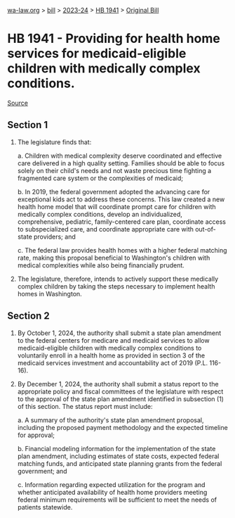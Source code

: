 [wa-law.org](/) > [bill](/bill/) > [2023-24](/bill/2023-24/) > [HB 1941](/bill/2023-24/hb/1941/) > [Original Bill](/bill/2023-24/hb/1941/1/)

# HB 1941 - Providing for health home services for medicaid-eligible children with medically complex conditions.

[Source](http://lawfilesext.leg.wa.gov/biennium/2023-24/Pdf/Bills/House%20Bills/1941.pdf)

## Section 1
1. The legislature finds that:

    a. Children with medical complexity deserve coordinated and effective care delivered in a high quality setting. Families should be able to focus solely on their child's needs and not waste precious time fighting a fragmented care system or the complexities of medicaid;

    b. In 2019, the federal government adopted the advancing care for exceptional kids act to address these concerns. This law created a new health home model that will coordinate prompt care for children with medically complex conditions, develop an individualized, comprehensive, pediatric, family-centered care plan, coordinate access to subspecialized care, and coordinate appropriate care with out-of-state providers; and

    c. The federal law provides health homes with a higher federal matching rate, making this proposal beneficial to Washington's children with medical complexities while also being financially prudent.

2. The legislature, therefore, intends to actively support these medically complex children by taking the steps necessary to implement health homes in Washington.

## Section 2
1. By October 1, 2024, the authority shall submit a state plan amendment to the federal centers for medicare and medicaid services to allow medicaid-eligible children with medically complex conditions to voluntarily enroll in a health home as provided in section 3 of the medicaid services investment and accountability act of 2019 (P.L. 116-16).

2. By December 1, 2024, the authority shall submit a status report to the appropriate policy and fiscal committees of the legislature with respect to the approval of the state plan amendment identified in subsection (1) of this section. The status report must include:

    a. A summary of the authority's state plan amendment proposal, including the proposed payment methodology and the expected timeline for approval;

    b. Financial modeling information for the implementation of the state plan amendment, including estimates of state costs, expected federal matching funds, and anticipated state planning grants from the federal government; and

    c. Information regarding expected utilization for the program and whether anticipated availability of health home providers meeting federal minimum requirements will be sufficient to meet the needs of patients statewide.

